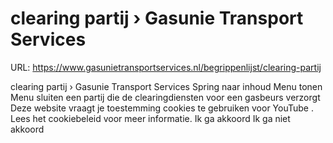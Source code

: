 # clearing partij › Gasunie Transport Services

URL: https://www.gasunietransportservices.nl/begrippenlijst/clearing-partij

clearing partij › Gasunie Transport Services
Spring naar inhoud
Menu tonen
Menu sluiten
een partij die de clearingdiensten voor een
gasbeurs
verzorgt
Deze website vraagt je toestemming cookies te gebruiken voor
YouTube
. Lees het
cookiebeleid
voor meer informatie.
Ik ga akkoord
Ik ga niet akkoord